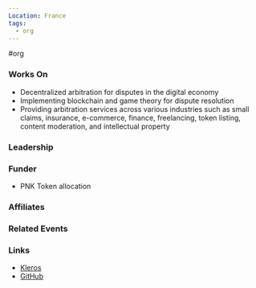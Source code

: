 ```yaml
---
Location: France
tags:
  - org
---
```

#org

### Works On

- Decentralized arbitration for disputes in the digital economy
- Implementing blockchain and game theory for dispute resolution
- Providing arbitration services across various industries such as small claims, insurance, e-commerce, finance, freelancing, token listing, content moderation, and intellectual property

### Leadership

### Funder

- PNK Token allocation

### Affiliates

### Related Events

### Links

- [Kleros](https://kleros.io)
- [GitHub](https://github.com/kleros)
